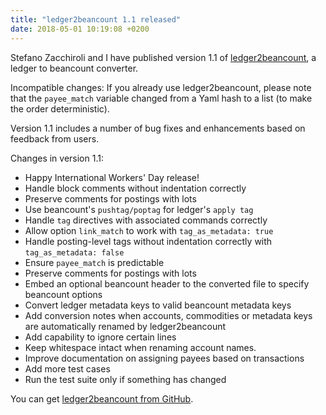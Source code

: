 ```yaml
---
title: "ledger2beancount 1.1 released"
date: 2018-05-01 10:19:08 +0200
---
```


Stefano Zacchiroli and I have published version 1.1 of [ledger2beancount](https://github.com/zacchiro/ledger2beancount),
a ledger to beancount converter.

Incompatible changes: If you already use ledger2beancount, please note
that the `payee_match` variable changed from a Yaml hash to a list (to
make the order deterministic).

Version 1.1 includes a number of bug fixes and enhancements based on
feedback from users.

Changes in version 1.1:

* Happy International Workers' Day release!
* Handle block comments without indentation correctly
* Preserve comments for postings with lots
* Use beancount's `pushtag/poptag` for ledger's `apply tag`
* Handle `tag` directives with associated commands correctly
* Allow option `link_match` to work with `tag_as_metadata: true`
* Handle posting-level tags without indentation correctly with
  `tag_as_metadata: false`
* Ensure `payee_match` is predictable
* Preserve comments for postings with lots
* Embed an optional beancount header to the converted file to
  specify beancount options
* Convert ledger metadata keys to valid beancount metadata keys
* Add conversion notes when accounts, commodities or metadata
  keys are automatically renamed by ledger2beancount
* Add capability to ignore certain lines
* Keep whitespace intact when renaming account names.
* Improve documentation on assigning payees based on transactions
* Add more test cases
* Run the test suite only if something has changed

You can get [ledger2beancount from GitHub](https://github.com/zacchiro/ledger2beancount).

